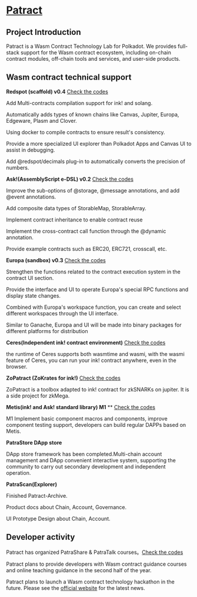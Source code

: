 # [Patract](https://patract.io/)

## Project Introduction

Patract is a Wasm Contract Technology Lab for Polkadot. We provides full-stack support for the Wasm contract ecosystem, including on-chain contract modules, off-chain tools and services, and user-side products.

## Wasm contract technical support

**Redspot (scaffold) v0.4** [Check the codes](https://github.com/patractlabs/redspot)

Add Multi-contracts compilation support for ink! and solang.

Automatically adds types of known chains like Canvas, Jupiter, Europa, Edgeware, Plasm and Clover.

Using docker to compile contracts to ensure result's consistency.

Provide a more specialized UI explorer than Polkadot Apps and Canvas UI to assist in debugging.

Add @redspot/decimals plug-in to automatically converts the precision of numbers.

**Ask!(AssemblyScript e-DSL) v0.2** [Check the codes](https://github.com/patractlabs/ask)

Improve the sub-options of @storage, @message annotations, and add @event annotations.

Add composite data types of StorableMap, StorableArray.

Implement contract inheritance to enable contract reuse

Implement the cross-contract call function through the @dynamic annotation.

Provide example contracts such as ERC20, ERC721, crosscall, etc.

**Europa (sandbox) v0.3**  [Check the codes](https://github.com/patractlabs/europa)

Strengthen the functions related to the contract execution system in the contract UI section.

Provide the interface and UI to operate Europa's special RPC functions and display state changes.

Combined with Europa's workspace function, you can create and select different workspaces through the UI interface.

Similar to Ganache, Europa and UI will be made into binary packages for different platforms for distribution

**Ceres(Independent ink! contract environment)** [Check the codes](https://github.com/patractlabs/ceres)

the runtime of Ceres supports both wasmtime and wasmi, with the wasmi feature of Ceres, you can run your ink! contract anywhere, even in the browser.

**ZoPatract (ZoKrates for ink!)**  [Check the codes](https://github.com/patractlabs/zkmega)

ZoPatract is a toolbox adapted to ink! contract for zkSNARKs on jupiter. It is a side project for zkMega. 

**Metis(ink! and Ask! standard library) M1** ** [Check the codes](https://github.com/patractlabs/metis)

M1 Implement basic component macros and components, improve component testing support, developers can build regular DAPPs based on Metis.

**PatraStore DApp store**

DApp store framework has been completed.Multi-chain account management and DApp convenient interactive system, supporting the community to carry out secondary development and independent operation. 

**PatraScan(Explorer)**

Finished Patract-Archive.

Product docs about Chain, Account, Governance.

UI Prototype Design about Chain, Account.


## Developer activity

Patract has organized PatraShare & PatraTalk courses。[Check the codes](https://www.youtube.com/channel/UCnvwkuLKx6k56M5rErH9AoQ/videos)

Patract plans to provide developers with Wasm contract guidance courses and online teaching guidance in the second half of the year.

Patract plans to launch a Wasm contract technology hackathon in the future. Please see the [official website](https://patract.io/) for the latest news.

